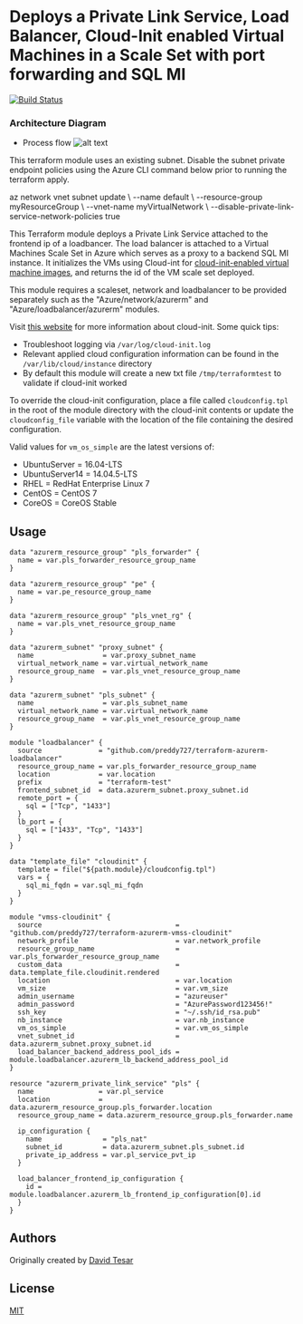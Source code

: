 # Deploys a Private Link Service, Load Balancer, Cloud-Init enabled Virtual Machines in a Scale Set with port forwarding and SQL MI
[![Build Status](https://travis-ci.org/Azure/terraform-azurerm-vmss-cloudinit.svg?branch=master)](https://travis-ci.org/Azure/terraform-azurerm-vmss-cloudinit)

### Architecture Diagram
* Process flow ![alt text](https://github.com/preddy727/AzureTerraformTemplates/blob/master/Images/architecture.png)

This terraform module uses an existing subnet. Disable the subnet private endpoint policies using the Azure CLI command below prior to running the terraform apply.

az network vnet subnet update \ 
  --name default \ 
  --resource-group myResourceGroup \ 
  --vnet-name myVirtualNetwork \ 
  --disable-private-link-service-network-policies true 



This Terraform module deploys a Private Link Service attached to the frontend ip of a loadbancer. The load balancer is attached to a Virtual Machines Scale Set in Azure which serves as a proxy to a backend SQL MI instance. It initializes the VMs using Cloud-int for [cloud-init-enabled virtual machine images](https://docs.microsoft.com/en-us/azure/virtual-machines/linux/using-cloud-init), and returns the id of the VM scale set deployed.  

This module requires a scaleset, network and loadbalancer to be provided separately such as the "Azure/network/azurerm" and "Azure/loadbalancer/azurerm" modules.

Visit [this website](http://cloudinit.readthedocs.io/en/latest/index.html) for more information about cloud-init. Some quick tips:
- Troubleshoot logging via `/var/log/cloud-init.log`
- Relevant applied cloud configuration information can be found in the `/var/lib/cloud/instance` directory
- By default this module will create a new txt file `/tmp/terraformtest` to validate if cloud-init worked

To override the cloud-init configuration, place a file called `cloudconfig.tpl` in the root of the module directory with the cloud-init contents or update the `cloudconfig_file` variable with the location of the file containing the desired configuration.

Valid values for `vm_os_simple` are the latest versions of:
- UbuntuServer   = 16.04-LTS
- UbuntuServer14 = 14.04.5-LTS
- RHEL           = RedHat Enterprise Linux 7
- CentOS         = CentOS 7
- CoreOS         = CoreOS Stable

## Usage

```hcl
data "azurerm_resource_group" "pls_forwarder" {
  name = var.pls_forwarder_resource_group_name
}

data "azurerm_resource_group" "pe" {
  name = var.pe_resource_group_name
}

data "azurerm_resource_group" "pls_vnet_rg" {
  name = var.pls_vnet_resource_group_name
}

data "azurerm_subnet" "proxy_subnet" {
  name                 = var.proxy_subnet_name
  virtual_network_name = var.virtual_network_name
  resource_group_name  = var.pls_vnet_resource_group_name
}

data "azurerm_subnet" "pls_subnet" {
  name                 = var.pls_subnet_name
  virtual_network_name = var.virtual_network_name
  resource_group_name  = var.pls_vnet_resource_group_name
}

module "loadbalancer" {
  source              = "github.com/preddy727/terraform-azurerm-loadbalancer"
  resource_group_name = var.pls_forwarder_resource_group_name
  location            = var.location
  prefix              = "terraform-test"
  frontend_subnet_id  = data.azurerm_subnet.proxy_subnet.id
  remote_port = {
    sql = ["Tcp", "1433"]
  }
  lb_port = {
    sql = ["1433", "Tcp", "1433"]
  }
}

data "template_file" "cloudinit" {
  template = file("${path.module}/cloudconfig.tpl")
  vars = {
    sql_mi_fqdn = var.sql_mi_fqdn
  }
}

module "vmss-cloudinit" {
  source                                 = "github.com/preddy727/terraform-azurerm-vmss-cloudinit"
  network_profile                        = var.network_profile
  resource_group_name                    = var.pls_forwarder_resource_group_name
  custom_data                            = data.template_file.cloudinit.rendered
  location                               = var.location
  vm_size                                = var.vm_size
  admin_username                         = "azureuser"
  admin_password                         = "AzurePassword123456!"
  ssh_key                                = "~/.ssh/id_rsa.pub"
  nb_instance                            = var.nb_instance
  vm_os_simple                           = var.vm_os_simple
  vnet_subnet_id                         = data.azurerm_subnet.proxy_subnet.id
  load_balancer_backend_address_pool_ids = module.loadbalancer.azurerm_lb_backend_address_pool_id
}

resource "azurerm_private_link_service" "pls" {
  name                = var.pl_service
  location            = data.azurerm_resource_group.pls_forwarder.location
  resource_group_name = data.azurerm_resource_group.pls_forwarder.name

  ip_configuration {
    name               = "pls_nat"
    subnet_id          = data.azurerm_subnet.pls_subnet.id
    private_ip_address = var.pl_service_pvt_ip
  }

  load_balancer_frontend_ip_configuration {
    id = module.loadbalancer.azurerm_lb_frontend_ip_configuration[0].id
  } 
}
```

## Authors

Originally created by [David Tesar](http://github.com/dtzar)

## License

[MIT](LICENSE)
